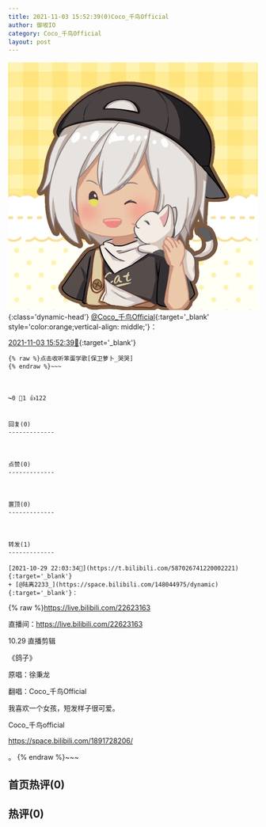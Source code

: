 ```yaml
---
title: 2021-11-03 15:52:39(0)Coco_千鸟Official
author: 御坂IO
category: Coco_千鸟Official
layout: post
---
```


![img](/images/85e485bc0dbd0cde4d15f24d7cffe9704618ad10.jpg){:class='dynamic-head'}
[@Coco_千鸟Official](https://space.bilibili.com/1891728206/dynamic){:target='_blank' style='color:orange;vertical-align: middle;'}：

[2021-11-03 15:52:39🔗](https://t.bilibili.com/588786582601148542){:target='_blank'}

~~~
{% raw %}点击收听笨蛋学歌[保卫萝卜_哭哭]
{% endraw %}~~~



↪️0 💬1 👍122


回复(0)
-------------



点赞(0)
-------------



置顶(0)
-------------



转发(1)
-------------

[2021-10-29 22:03:34🔗](https://t.bilibili.com/587026741220002221){:target='_blank'}
+ [@陆离2233_](https://space.bilibili.com/148044975/dynamic){:target='_blank'}：
~~~
{% raw %}https://live.bilibili.com/22623163

直播间：https://live.bilibili.com/22623163



10.29 直播剪辑

《鸽子》

原唱：徐秉龙

翻唱：Coco_千鸟Official 



我喜欢一个女孩，短发样子很可爱。

Coco_千鸟official

https://space.bilibili.com/1891728206/

。
{% endraw %}~~~






首页热评(0)
-------------



热评(0)
-------------



